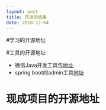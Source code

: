 ```yaml
---
layout: post
title: 开源的收集
date: 2018-12-04
---
```

#学习的开源地址

#工具的开源地址
- 微信Java开发工具包[地址](https://github.com/Wechat-Group/weixin-java-tools?utm_source=gold_browser_extension)
- spring boot的admin工具[地址](https://github.com/codecentric/spring-boot-admin)

# 现成项目的开源地址

